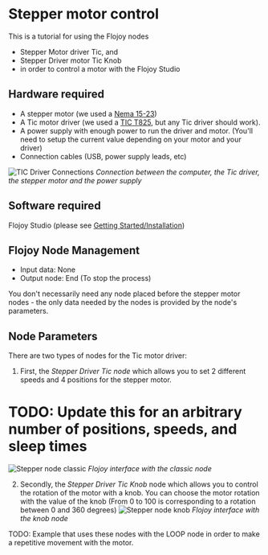 # Stepper motor control

This is a tutorial for using the Flojoy nodes
- Stepper Motor driver Tic, and 
- Stepper Driver motor Tic Knob 
- in order to control a motor with the Flojoy Studio

## Hardware required

- A stepper motor (we used a [Nema 15-23](https://www.pololu.com/category/140/nema-23-stepper-motors))
- A Tic motor driver (we used a [TIC T825](https://www.pololu.com/product/3131), but any Tic driver should work).
- A power supply with enough power to run the driver and  motor. (You'll need to setup the current value depending on your motor and your driver)
- Connection cables (USB, power supply leads, etc)

![TIC Driver Connections](https://res.cloudinary.com/dhopxs1y3/image/upload/v1683653875/steppermotor_z7yaly.jpg)
*Connection between the computer, the Tic driver, the stepper motor and the power supply* 

## Software required

Flojoy Studio (please see [Getting Started/Installation](https://docs.flojoy.io/getting-started/install/))

## Flojoy Node Management
- Input data: None
- Output node: End (To stop the process)

You don't necessarily need any node placed before the stepper motor nodes - the only data needed by the nodes is provided by the node's parameters.

## Node Parameters

There are two types of nodes for the Tic motor driver: 

1. First, the *Stepper Driver Tic node* which allows you to set 2 different speeds and 4 positions for the stepper motor. 
# TODO: Update this for an arbitrary number of positions, speeds, and sleep times
![Stepper node classic](https://res.cloudinary.com/dhopxs1y3/image/upload/v1683653875/steppernode_mssx65.png)
*Flojoy interface with the classic node* 

2. Secondly, the *Stepper Driver Tic Knob* node which allows you to control the rotation of the motor with a knob. 
You can choose the motor rotation with the value of the knob (From 0 to 100 is corresponding to a rotation between 0 and 360 degrees)
![Stepper node knob](https://res.cloudinary.com/dhopxs1y3/image/upload/v1683653875/steppernodeknob_qhsk73.png)
*Flojoy interface with the knob node* 

TODO: Example that uses these nodes with the LOOP node in order to make a repetitive movement with the motor. 




